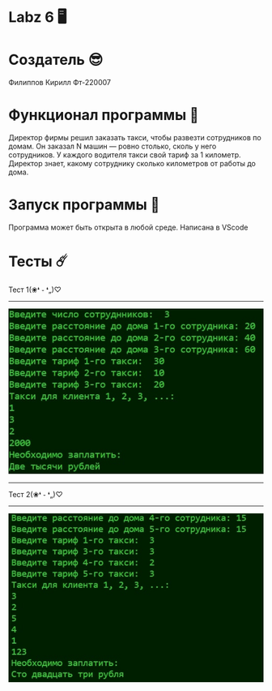# Labz 6 🖥️
# Создатель 😎
Филиппов Кирилл Фт-220007
# Функционал программы 🔑
Директор фирмы решил заказать такси, чтобы развезти сотрудников по домам. Он заказал N машин — ровно столько, сколь у него сотрудников. У каждого водителя такси свой тариф за 1 километр. Директор знает, какому сотруднику сколько километров от работы до дома.
# Запуск программы 💪
Программа может быть открыта в любой среде.
Написана в VScode
# Тесты ☄️
Тест 1(❀❛ ֊ ❛„)♡
___
![1](1.jpg)
___
Тест 2(❀❛ ֊ ❛„)♡
___
![2](2.jpg)